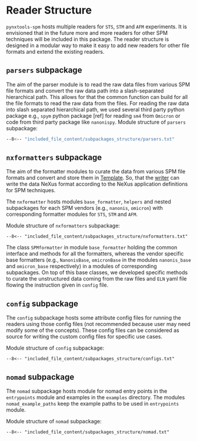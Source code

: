 # Reader Structure
`pynxtools-spm` hosts multiple readers for `STS`, `STM` and `AFM` experiments. It is envisioned that in the future more and more readers for other SPM techniques will be included in this package. The reader structure is designed in a modular way to make it easy to add new readers for other file formats and extend the existing readers.

## __`parsers` subpackage__
The aim of the parser module is to read the raw data files from various SPM file formats and convert the raw data path into a slash-separated hierarchical path. This allows for  that the common function can build for all the file formats to read the raw data from the files. For reading the raw data into slash separated hierarchical path, we used several third party python package e.g.,  `spym` python package [ref] for reading `sm4` from `Omicron` or code from third party package like `nanonispy`. 
Module structure of `parsers` subpackage:

```bash
--8<-- "included_file_content/subpackages_structure/parsers.txt"
```


## __`nxformatters` subpackage__
The aim of the formatter modules to curate the data from various SPM file formats and convert and store them in [Template](https://github.com/FAIRmat-NFDI/pynxtools/blob/master/src/pynxtools/dataconverter/template.py). So, that the [writer](https://github.com/FAIRmat-NFDI/pynxtools/blob/master/src/pynxtools/dataconverter/template.py) can write the data NeXus format according to the NeXus application definitions for SPM techniques.

The `nxformatter` hosts modules `base_formatter`, `helpers` and nested subpackages for each SPM vendors (e.g., `nanonis`, `omicron`) with corresponding formatter modules for `STS`, `STM` and `AFM`.

Module structure of `nxformatters` subpackage:

```
--8<-- "included_file_content/subpackages_structure/nxformatters.txt"

```

The class `SPMformatter` in module `base_formatter` holding the common interface and methods for all the formatters, whereas the vendor specific base formatters (e.g., `NanonisBase`, `omicronBase` in the modules `nanonis_base` and `omicron_base` respectively) in a modules of corresponding subpackages. On top of this base classes, we developed specific methods to curate the unstructured data coming from the raw files and `ELN` yaml file flowing the instruction given in `config` file. 

## __`config` subpackage__
The `config` subpackage hosts some attribute config files for running the readers using those config files (not recommended because user may need modify some of the concepts). These config files can be considered as source for writing the custom config files for specific use cases.

Module structure of `config` subpackage:

```
--8<-- "included_file_content/subpackages_structure/configs.txt"

```

## __`nomad` subpackage__
The `nomad` subpackage hosts module for nomad entry points in the `entrypoints` module and examples in the `examples` directory. The modules `nomad_example_paths` keep the example paths to be used in `entrypoints` module.

Module structure of `nomad` subpackage:

```
--8<-- "included_file_content/subpackages_structure/nomad.txt"
```

